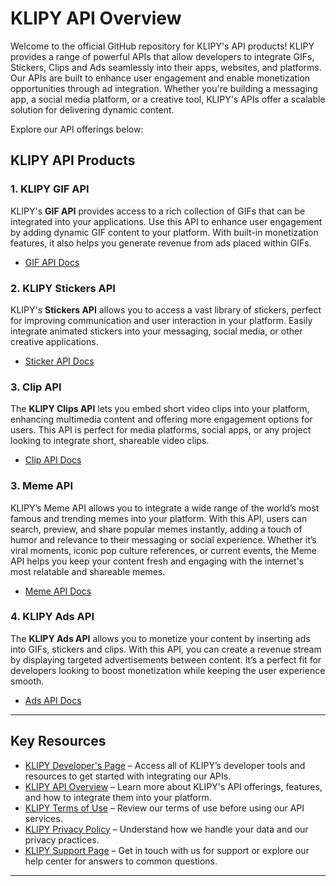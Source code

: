 # KLIPY API Overview

Welcome to the official GitHub repository for KLIPY's API products! KLIPY provides a range of powerful APIs that allow developers to integrate GIFs, Stickers, Clips and Ads seamlessly into their apps, websites, and platforms. Our APIs are built to enhance user engagement and enable monetization opportunities through ad integration. Whether you're building a messaging app, a social media platform, or a creative tool, KLIPY's APIs offer a scalable solution for delivering dynamic content.

Explore our API offerings below:

## KLIPY API Products

### 1. **KLIPY GIF API**
KLIPY's **GIF API** provides access to a rich collection of GIFs that can be integrated into your applications. Use this API to enhance user engagement by adding dynamic GIF content to your platform. With built-in monetization features, it also helps you generate revenue from ads placed within GIFs.

- [GIF API Docs](https://docs.klipy.com/gifs-api)

### 2. **KLIPY Stickers API**
KLIPY's **Stickers API** allows you to access a vast library of stickers, perfect for improving communication and user interaction in your platform. Easily integrate animated stickers into your messaging, social media, or other creative applications.

- [Sticker API Docs](https://docs.klipy.com/stickers-api)

### 3. **Clip API**
The **KLIPY Clips API** lets you embed short video clips into your platform, enhancing multimedia content and offering more engagement options for users. This API is perfect for media platforms, social apps, or any project looking to integrate short, shareable video clips.

- [Clip API Docs](https://docs.klipy.com/clips-api)

### 3. **Meme API**
KLIPY’s Meme API allows you to integrate a wide range of the world’s most famous and trending memes into your platform. With this API, users can search, preview, and share popular memes instantly, adding a touch of humor and relevance to their messaging or social experience. Whether it’s viral moments, iconic pop culture references, or current events, the Meme API helps you keep your content fresh and engaging with the internet's most relatable and shareable memes.

- [Meme API Docs](https://docs.klipy.com/memes-api)

### 4. **KLIPY Ads API**
The **KLIPY Ads API** allows you to monetize your content by inserting ads into GIFs, stickers and clips. With this API, you can create a revenue stream by displaying targeted advertisements between content. It’s a perfect fit for developers looking to boost monetization while keeping the user experience smooth.

- [Ads API Docs](https://docs.klipy.com/ads-api)

---

## Key Resources

- [KLIPY Developer's Page](https://klipy.com/developers) – Access all of KLIPY’s developer tools and resources to get started with integrating our APIs.
- [KLIPY API Overview](https://klipy.com/docs) – Learn more about KLIPY's API offerings, features, and how to integrate them into your platform.
- [KLIPY Terms of Use](https://klipy.com/support/terms-services) – Review our terms of use before using our API services.
- [KLIPY Privacy Policy](https://klipy.com/support/privacy-policy) – Understand how we handle your data and our privacy practices.
- [KLIPY Support Page](https://klipy.com/support) – Get in touch with us for support or explore our help center for answers to common questions.

---
